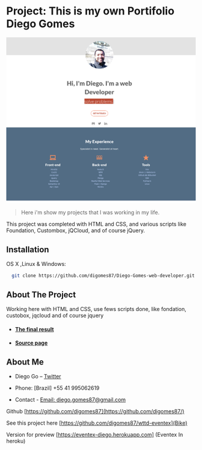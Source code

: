 # Project: This is my own Portifolio Diego Gomes

![](assets/images/portifolio.png)

>Here i'm show my projects that I was working in my life. 

This project was completed with HTML and CSS, and various scripts like Foundation, Custombox, jQCloud, and of course jQuery.

## Installation

OS X ,Linux & Windows:

```sh
  git clone https://github.com/digomes87/Diego-Gomes-web-developer.git
```


## About The Project

Working here with HTML and CSS, use fews scripts done, like fondation, custobox, jqcloud and of course jquery


* #### [The final result](https://digomes87.github.io/Diego-Gomes-web-developer/)	
* #### [Source page](https://github.com/digomes87/Diego-Gomes-web-developer)


<!-- CONTACT -->
## About Me

* Diego Go – [Twitter](https://twitter.com/@DevDiegoGo) 

* Phone: [Brazil] +55 41 995062619

* Contact - [Email: diego.gomes87@gmail.com](diego.gomes87@gmail.com)


Github [https://github.com/digomes87](https://github.com/digomes87/) 

See this project here [https://github.com/digomes87/wttd-eventex](Bike)

Version for preview [https://eventex-diego.herokuapp.com] (Eventex In heroku)
